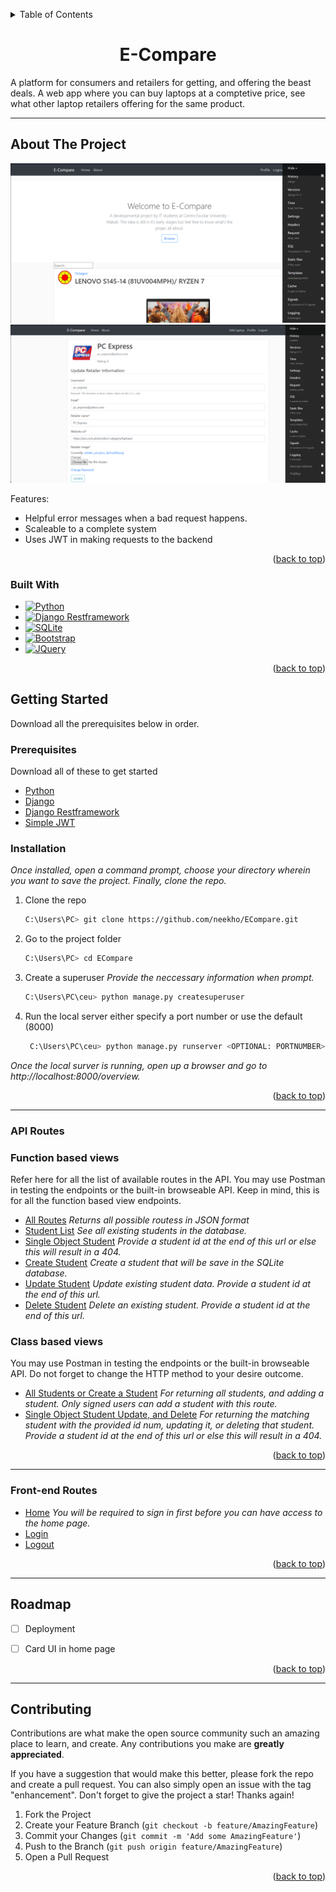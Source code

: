 <a name="readme-top"></a>


<!-- TABLE OF CONTENTS -->
<details>
  <summary>Table of Contents</summary>
  <ol>
    <li>
      <a href="#about-the-project">About The Project</a>
      <ul>
        <li><a href="#built-with">Built With</a></li>
      </ul>
    </li>
    <li>
      <a href="#getting-started">Getting Started</a>
      <ul>
        <li><a href="#prerequisites">Prerequisites</a></li>
        <li><a href="#installation">Installation</a></li>
      </ul>
    </li>
       <li>
      <a href="#api-routes">Routes</a>
      <ul>
           <li><a href="#api-routes">API Routes</a></li>
           <li><a href="#front-end-routes">Front-end Routes</a></li>
      </ul>
    </li>
    <li><a href="#roadmap">Roadmap</a></li>
    <li><a href="#contributing">Contributing</a></li>

  </ol>
</details>



<h1 align="center">E-Compare</h1>

A platform for consumers and retailers for getting, and offering the beast deals. A web app where you can buy laptops at a comptetive price, see what other laptop retailers offering for the same product. 
_____________________________________________________________________________________________________

<!-- ABOUT THE PROJECT -->
## About The Project

![Landing](./assets/hoe.PNG)
![Retailer](./assets/retailer.PNG)





Features:
* Helpful error messages when a bad request happens.
* Scaleable to a complete system
* Uses JWT in making requests to the backend




<p align="right">(<a href="#readme-top">back to top</a>)</p>



### Built With



* [![Python][Python.org]][Python-url]
* [![Django Restframework][Django-rest-framework.org]][Drf-url]
* [![SQLite][Sqlite.org]][Sqlite-url]
* [![Bootstrap][Bootstrap.com]][Bootstrap-url]
* [![JQuery][JQuery.com]][JQuery-url] 

<p align="right">(<a href="#readme-top">back to top</a>)</p>




<!-- GETTING STARTED -->
## Getting Started

Download all the prerequisites below in order.

### Prerequisites
Download all of these to get started

* [Python](https://www/python.org)
* [Django](https://www.djangoproject.com)
* [Django Restframework](https://www.django-rest-framework.org)
* [Simple JWT](https://django-rest-framework-simplejwt.readthedocs.io/en/latest/) 

### Installation

_Once installed, open a command prompt, choose your directory wherein you want to save the project. Finally, clone the repo._


1. Clone the repo
   ```sh
   C:\Users\PC> git clone https://github.com/neekho/ECompare.git
   ```
2. Go to the project folder
   ```sh
   C:\Users\PC> cd ECompare
   ```
3. Create a superuser _Provide the neccessary information when prompt._
   ```sh
   C:\Users\PC\ceu> python manage.py createsuperuser
   ```
   
4. Run the local server either specify a port number or use the default (8000)
   ```sh
    C:\Users\PC\ceu> python manage.py runserver <OPTIONAL: PORTNUMBER>
   ```

_Once the local surver is running, open up a browser and go to http://localhost:8000/overview._


<p align="right">(<a href="#readme-top">back to top</a>)</p>

___________________________________________________________________________________________________

### API Routes

<h3>Function based views</h3>
Refer here for all the list of available routes in the API. You may use Postman in testing the endpoints or the built-in browseable API.
Keep in mind, this is for all the function based view endpoints.

* [All Routes](http://localhost:8000/api/overview) _Returns all possible routess in JSON format_
* [Student List](http://localhost:8000/api/students)  _See all existing students in the database._
* [Single Object Student](http://localhost:8000/api/<id>) _Provide a student id at the end of this url or else this will result in a 404._
* [Create Student](http://localhost:8000/api/add)  _Create a student that will be save in the SQLite database._
* [Update Student](http://localhost:8000/api/update<id>)  _Update existing student data. Provide a student id at the end of this url._
* [Delete Student](http://localhost:8000/api/delete<id>)  _Delete an existing student. Provide a student id at the end of this url._


<h3>Class based views</h3>
 You may use Postman in testing the endpoints or the built-in browseable API. Do not forget to change the HTTP method to your desire outcome.

* [All Students or Create a Student](http://localhost:8000/api/cbv/students) _For returning all students, and adding a student. Only signed users can add a student with this route._
* [Single Object Student Update, and Delete](http://localhost:8000/api/cbv<id>) _For returning the matching student with the provided id num, updating it, or deleting that student. Provide a student id at the end of this url or else this will result in a 404._


<p align="right">(<a href="#readme-top">back to top</a>)</p>


___________________________________________________________________________________________________

### Front-end Routes
* [Home](http://localhost:8000/home) _You will be required to sign in first before you can have access to the home page._
* [Login](http://localhost:8000/login) 
* [Logout](http://localhost:8000/logout) 



<p align="right">(<a href="#readme-top">back to top</a>)</p>


___________________________________________________________________________________________________


<!-- ROADMAP -->
## Roadmap

- [ ] Deployment

- [ ] Card UI in home page



<p align="right">(<a href="#readme-top">back to top</a>)</p>

___________________________________________________________________________________________________

<!-- CONTRIBUTING -->
## Contributing

Contributions are what make the open source community such an amazing place to learn, and create. Any contributions you make are **greatly appreciated**.

If you have a suggestion that would make this better, please fork the repo and create a pull request. You can also simply open an issue with the tag "enhancement".
Don't forget to give the project a star! Thanks again!

1. Fork the Project
2. Create your Feature Branch (`git checkout -b feature/AmazingFeature`)
3. Commit your Changes (`git commit -m 'Add some AmazingFeature'`)
4. Push to the Branch (`git push origin feature/AmazingFeature`)
5. Open a Pull Request

<p align="right">(<a href="#readme-top">back to top</a>)</p>






<!-- MARKDOWN LINKS & IMAGES -->
<!-- https://www.markdownguide.org/basic-syntax/#reference-style-links -->
[product-screenshot]: images/screenshot.png

[Python.org]: https://img.shields.io/badge/Python-35495E?style=for-the-badge&logo=python&logoColor=white
[Python-url]: https://python.org/

[Django-rest-framework.org]: https://img.shields.io/badge/DjangoRestframework-33415E?style=for-the-badge&logo=python&logoColor=white
[Drf-url]: https://www.django-rest-framework.org


[Sqlite.org]: https://img.shields.io/badge/SQLite-6d93d1?style=for-the-badge&logo=SQLite&logoColor=white
[Sqlite-url]: https://www.sqlite.org/index.html


[Bootstrap.com]: https://img.shields.io/badge/Bootstrap-563D7C?style=for-the-badge&logo=bootstrap&logoColor=white
[Bootstrap-url]: https://getbootstrap.com
[JQuery.com]: https://img.shields.io/badge/jQuery-0769AD?style=for-the-badge&logo=jquery&logoColor=white
[JQuery-url]: https://jquery.com 
